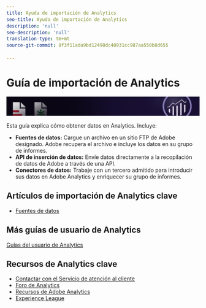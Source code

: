 ```yaml
---
title: Ayuda de importación de Analytics
seo-title: Ayuda de importación de Analytics
description: 'null'
seo-description: 'null'
translation-type: tm+mt
source-git-commit: 8f3f11ada9bd12498dc40931cc987aa550b8d655

---
```



# Guía de importación de Analytics

![Pancarta](../../assets/doc_banner_import.png)

Esta guía explica cómo obtener datos en Analytics. Incluye:

* **Fuentes de datos:** Cargue un archivo en un sitio FTP de Adobe designado. Adobe recupera el archivo e incluye los datos en su grupo de informes.
* **API de inserción de datos:** Envíe datos directamente a la recopilación de datos de Adobe a través de una API.
* **Conectores de datos:** Trabaje con un tercero admitido para introducir sus datos en Adobe Analytics y enriquecer su grupo de informes.

## Artículos de importación de Analytics clave

* [Fuentes de datos](c-data-sources/datasrc-home.md)

## Más guías de usuario de Analytics

[Guías del usuario de Analytics](/help/landing/home.md)

## Recursos de Analytics clave

* [Contactar con el Servicio de atención al cliente](https://helpx.adobe.com/contact/enterprise-support.ec.html)
* [Foro de Analytics](https://forums.adobe.com/community/experience-cloud/analytics-cloud/analytics)
* [Recursos de Adobe Analytics](https://forums.adobe.com/message/10660755)
* [Experience League](https://landing.adobe.com/experience-league/)
